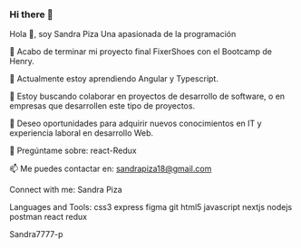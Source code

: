 ### Hi there 👋

Hola 👋, soy Sandra Piza
Una apasionada de la programación


🔭 Acabo de terminar mi proyecto final FixerShoes con el Bootcamp de Henry.

🌱 Actualmente estoy aprendiendo Angular y Typescript.

👯 Estoy buscando colaborar en proyectos de desarrollo de software, o en empresas que desarrollen este tipo de proyectos.

🤝 Deseo oportunidades para adquirir nuevos conocimientos en IT y experiencia laboral en desarrollo Web.

💬 Pregúntame sobre: react-Redux

📫 Me puedes contactar en: sandrapiza18@gmail.com

Connect with me:
Sandra Piza

Languages and Tools:
css3 express figma git html5 javascript nextjs nodejs postman react redux

Sandra7777-p

